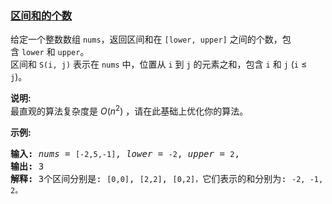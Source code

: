 ### [区间和的个数](https://leetcode-cn.com/problems/count-of-range-sum)

<p>给定一个整数数组&nbsp;<code>nums</code>，返回区间和在&nbsp;<code>[lower, upper]</code>&nbsp;之间的个数，包含&nbsp;<code>lower</code>&nbsp;和&nbsp;<code>upper</code>。<br>
区间和&nbsp;<code>S(i, j)</code>&nbsp;表示在&nbsp;<code>nums</code>&nbsp;中，位置从&nbsp;<code>i</code>&nbsp;到&nbsp;<code>j</code>&nbsp;的元素之和，包含&nbsp;<code>i</code>&nbsp;和&nbsp;<code>j</code>&nbsp;(<code>i</code> &le; <code>j</code>)。</p>

<p><strong>说明:</strong><br>
最直观的算法复杂度是&nbsp;<em>O</em>(<em>n</em><sup>2</sup>) ，请在此基础上优化你的算法。</p>

<p><strong>示例:</strong></p>

<pre><strong>输入: </strong><em>nums</em> = <code>[-2,5,-1]</code>, <em>lower</em> = <code>-2</code>, <em>upper</em> = <code>2</code>,
<strong>输出: </strong>3 
<strong>解释: </strong>3个区间分别是: <code>[0,0]</code>, <code>[2,2]</code>, <code>[0,2]，</code>它们表示的和分别为: <code>-2, -1, 2。</code>
</pre>

